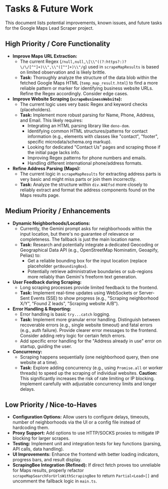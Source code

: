 # Tasks & Future Work

This document lists potential improvements, known issues, and future tasks for the Google Maps Lead Scraper project.

## High Priority / Core Functionality

*   **Improve Maps URL Extraction:**
    *   The current Regex (`/null,null,\[\\"((?:https?:)?\/\/[^"]+)\\",\\"([^"]+)\\"/g`) used in `scrapeMapResults` is based on limited observation and is likely brittle.
    *   **Task:** Thoroughly analyze the structure of the data blob within the fetched Google Maps HTML (`temp_map_result.html`) to find a more reliable pattern or marker for identifying business website URLs. Refine the Regex accordingly. Consider edge cases.
*   **Improve Website Scraping (`scrapeBusinessWebsite`):**
    *   The current logic uses very basic Regex and keyword checks (placeholders).
    *   **Task:** Implement more robust parsing for Name, Phone, Address, and Email. This likely requires:
        *   Integrating an HTML parsing library like `deno-dom`.
        *   Identifying common HTML structures/patterns for contact information (e.g., elements with classes like "contact", "footer", specific microdata/schema.org markup).
        *   Looking for dedicated "Contact Us" pages and scraping those if the initial page lacks info.
        *   Improving Regex patterns for phone numbers and emails.
        *   Handling different international phone/address formats.
*   **Refine Address Parsing (Maps):**
    *   The current logic in `scrapeMapResults` for extracting address parts is very basic and might miss parts or join them incorrectly.
    *   **Task:** Analyze the structure within `div.W4Efsd` more closely to reliably extract and format the address components found on the Maps results page.

## Medium Priority / Enhancements

*   **Dynamic Neighborhoods/Locations:**
    *   Currently, the Gemini prompt asks for neighborhoods within the input location, but there's no guarantee of relevance or completeness. The fallback is just the main location name.
    *   **Task:** Research and potentially integrate a dedicated Geocoding or Geographical Data API (e.g., OpenStreetMap Nominatim, Geoapify, Pelias) to:
        *   Get a reliable bounding box for the input location (replace placeholder `getBoundingBox`).
        *   Potentially retrieve administrative boundaries or sub-regions more reliably than Gemini's freeform text generation.
*   **User Feedback during Scraping:**
    *   Long scraping processes provide limited feedback to the frontend.
    *   **Task:** Implement real-time updates using WebSockets or Server-Sent Events (SSE) to show progress (e.g., "Scraping neighborhood X/Y", "Found Z leads", "Scraping website A/B").
*   **Error Handling & Reporting:**
    *   Error handling is basic `try...catch` logging.
    *   **Task:** Implement more granular error handling. Distinguish between recoverable errors (e.g., single website timeout) and fatal errors (e.g., auth failure). Provide clearer error messages to the frontend. Consider adding retry logic for certain fetch errors.
    *   Add specific error handling for the "Address already in use" error on startup, guiding the user.
*   **Concurrency:**
    *   Scraping happens sequentially (one neighborhood query, then one website at a time).
    *   **Task:** Explore adding concurrency (e.g., using `Promise.all` or worker threads) to speed up the scraping of individual websites. **Caution:** This significantly increases the risk of rate limiting or IP blocking. Implement carefully with adjustable concurrency limits and longer delays.

## Low Priority / Nice-to-Haves

*   **Configuration Options:** Allow users to configure delays, timeouts, number of neighborhoods via the UI or a config file instead of hardcoding them.
*   **Proxy Support:** Add options to use HTTP/SOCKS proxies to mitigate IP blocking for larger scrapes.
*   **Testing:** Implement unit and integration tests for key functions (parsing, API calls, data handling).
*   **UI Improvements:** Enhance the frontend with better loading indicators, progress bars, and result display.
*   **ScrapingBee Integration (Refined):** If direct fetch proves too unreliable for Maps results, properly refactor `scrapeMapSearchForUrlsWithScrapingBee` to return `Partial<Lead>[]` and uncomment the fallback logic in `main.ts`.
